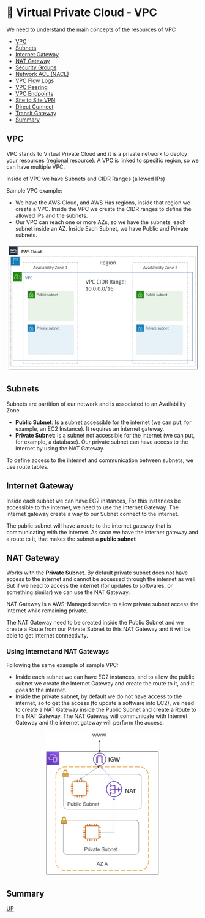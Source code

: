 # 🔐 Virtual Private Cloud - VPC

We need to understand the main concepts of the resources of VPC

- [VPC](#vpc)
- [Subnets](#subnets)
- [Internet Gateway](#internet-gateway)
- [NAT Gateway](#nat-gateway)
- [Security Groups]()
- [Network ACL (NACL)]()
- [VPC Flow Logs]()
- [VPC Peering]()
- [VPC Endpoints]()
- [Site to Site VPN]()
- [Direct Connect]()
- [Transit Gateway]()
- [Summary](#summary)

## VPC

VPC stands to Virtual Private Cloud and it is a private network to deploy your resources (regional resource). A VPC is linked to specific region, so we can have multiple VPC.

Inside of VPC we have Subnets and CIDR Ranges (allowed IPs)

Sample VPC example:

- We have the AWS Cloud, and AWS Has regions, inside that region we create a VPC. Inside the VPC we create the CIDR ranges to define the allowed IPs and the subnets.
- Our VPC can reach one or more AZs, so we have the subnets, each subnet inside an AZ. Inside Each Subnet, we have Public and Private subnets.
<center><img src="vpc-sample.jpg" alt="drawing" width="500"/></center>

## Subnets

Subnets are partition of our network and is associated to an Availability Zone

- **Public Subnet**: Is a subnet accessible for the internet (we can put, for example, an EC2 Instance). It requires an internet gateway.
- **Private Subnet**: Is a subnet not accessible for the internet (we can put, for example, a database). Our private subnet can have access to the internet by using the NAT Gateway.

To define access to the internet and communication between subnets, we use route tables.

## Internet Gateway

Inside each subnet we can have EC2 instances, For this instances be accessible to the internet, we need to use the Internet Gateway. The internet gateway create a way to our Subnet connect to the internet.

The public subnet will have a route to the internet gateway that is communicating with the internet. As soon we have the internet gateway and a route to it, that makes the subnet a **public subnet**

## NAT Gateway

Works with the **Private Subnet**. By default private subnet does not have access to the internet and cannot be accessed through the internet as well. But if we need to access the internet (for updates to softwares, or something similar) we can use the NAT Gateway.

NAT Gateway is a AWS-Managed service to allow private subnet access the internet while remaining private.

The NAT Gateway need to be created inside the Public Subnet and we create a Route from our Private Subnet to this NAT Gateway and it will be able to get internet connectivity.

### Using Internet and NAT Gateways

Following the same example of sample VPC:

- Inside each subnet we can have EC2 instances, and to allow the public subnet we create the Internet Gateway and create the route to it, and it goes to the internet.
- Inside the private subnet, by default we do not have access to the internet, so to get the access (to update a software into EC2), we need to create a NAT Gateway inside the Public Subnet and create a Route to this NAT Gateway. The NAT Gateway will communicate with Internet Gateway and the internet gateway will perform the access.
<center><img src="gateways.jpg" alt="drawing" width="300"/></center>

## Summary

[UP](#🔐-virtual-private-Cloud---vpc)
